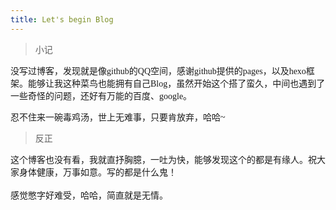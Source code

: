 ```yaml
---
title: Let's begin Blog
---
```


><font face="微软雅黑">小记</font>


<font face="微软雅黑">没写过博客，发现就是像github的QQ空间，感谢github提供的pages，以及hexo框架。能够让我这种菜鸟也能拥有自己Blog，虽然开始这个搭了蛮久，中间也遇到了一些奇怪的问题，还好有万能的百度、google。
</font>

<font face="微软雅黑">忍不住来一碗毒鸡汤，世上无难事，只要肯放弃，哈哈~
</font>

><font face="微软雅黑">反正</font>

<font face="微软雅黑">
    这个博客也没有看，我就直抒胸臆，一吐为快，能够发现这个的都是有缘人。祝大家身体健康，万事如意。写的都是什么鬼！
</font>
<br/>
<br/>
<font face="微软雅黑">感觉憋字好难受，哈哈，简直就是无情。</font>
